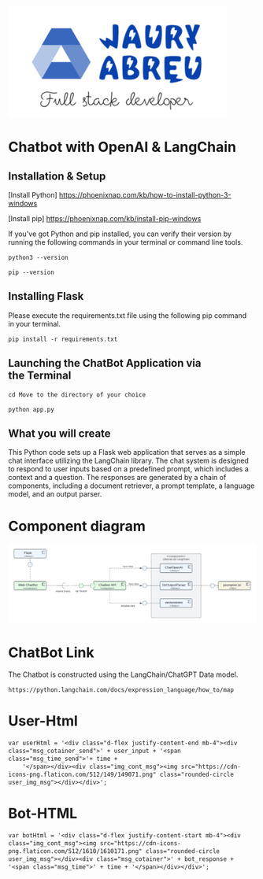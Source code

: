 ![ChatBot](logo/jaury_abreu_logo.png)

# Chatbot with OpenAI & LangChain
## Installation & Setup

[Install Python] https://phoenixnap.com/kb/how-to-install-python-3-windows

[Install pip] https://phoenixnap.com/kb/install-pip-windows

If you've got Python and pip installed, you can verify their version by running the following commands in your terminal or command line tools.

```
python3 --version
```
```
pip --version
```

## Installing Flask

Please execute the requirements.txt file using the following pip command in your terminal.

```
pip install -r requirements.txt
```


## Launching the ChatBot Application via the Terminal

```
cd Move to the directory of your choice
```

```
python app.py
```



## What you will create

This Python code sets up a Flask web application that serves as a simple chat interface utilizing the LangChain library. The chat system is designed to respond to user inputs based on a predefined prompt, which includes a context and a question. The responses are generated by a chain of components, including a document retriever, a prompt template, a language model, and an output parser.

# Component diagram
![ChatBot](doc/diagram.png)

# ChatBot Link
The Chatbot is constructed using the LangChain/ChatGPT Data model.

```
https://python.langchain.com/docs/expression_language/how_to/map
```

# User-Html

```
var userHtml = '<div class="d-flex justify-content-end mb-4"><div class="msg_cotainer_send">' + user_input + '<span class="msg_time_send">'+ time + 
    '</span></div><div class="img_cont_msg"><img src="https://cdn-icons-png.flaticon.com/512/149/149071.png" class="rounded-circle user_img_msg"></div></div>';
```

# Bot-HTML

```
var botHtml = '<div class="d-flex justify-content-start mb-4"><div class="img_cont_msg"><img src="https://cdn-icons-png.flaticon.com/512/1610/1610171.png" class="rounded-circle user_img_msg"></div><div class="msg_cotainer">' + bot_response + '<span class="msg_time">' + time + '</span></div></div>';
```
